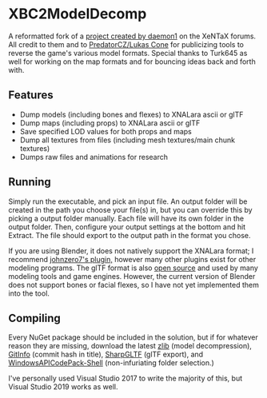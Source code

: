 # XBC2ModelDecomp
A reformatted fork of a [project created by daemon1](https://forum.xentax.com/viewtopic.php?f=16&t=18087) on the XeNTaX forums. All credit to them and to [PredatorCZ/Lukas Cone](https://lukascone.wordpress.com/2018/05/06/xenoblade-chronicles-import-tool/) for publicizing tools to reverse the game's various model formats. Special thanks to Turk645 as well for working on the map formats and for bouncing ideas back and forth with.

## Features
* Dump models (including bones and flexes) to XNALara ascii or glTF
* Dump maps (including props) to XNALara ascii or glTF
* Save specified LOD values for both props and maps
* Dump all textures from files (including mesh textures/main chunk textures)
* Dumps raw files and animations for research

## Running
Simply run the executable, and pick an input file. An output folder will be created in the path you choose your file(s) in, but you can override this by picking a output folder manually. Each file will have its own folder in the output folder. Then, configure your output settings at the bottom and hit Extract. The file should export to the output path in the format you chose.

If you are using Blender, it does not natively support the XNALara format; I recommend [johnzero7's plugin,](https://github.com/johnzero7/XNALaraMesh) however many other plugins exist for other modeling programs. The glTF format is also [open source](https://github.com/KhronosGroup/glTF) and used by many modeling tools and game engines. However, the current version of Blender does not support bones or facial flexes, so I have not yet implemented them into the tool.

## Compiling
Every NuGet package should be included in the solution, but if for whatever reason they are missing, download the latest [zlib](https://www.nuget.org/packages/zlib.net/1.0.4) (model decompression), [GitInfo](https://github.com/kzu/GitInfo) (commit hash in title), [SharpGLTF](https://github.com/vpenades/SharpGLTF) (glTF export), and [WindowsAPICodePack-Shell](https://github.com/contre/Windows-API-Code-Pack-1.1) (non-infuriating folder selection.)

I've personally used Visual Studio 2017 to write the majority of this, but Visual Studio 2019 works as well.